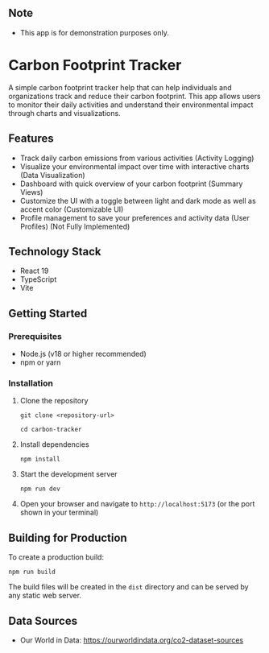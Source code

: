 
## Note

- This app is for demonstration purposes only.

  
# Carbon Footprint Tracker

A simple carbon footprint tracker help that can help individuals and organizations track and reduce their carbon footprint. This app allows users to monitor their daily activities and understand their environmental impact through charts and visualizations.

## Features

- Track daily carbon emissions from various activities (Activity Logging)
- Visualize your environmental impact over time with interactive charts (Data Visualization)
- Dashboard with quick overview of your carbon footprint (Summary Views)
- Customize the UI with a toggle between light and dark mode as well as accent color (Customizable UI)
- Profile management to save your preferences and activity data (User Profiles) (Not Fully Implemented)

## Technology Stack

- React 19
- TypeScript
- Vite

## Getting Started

### Prerequisites

- Node.js (v18 or higher recommended)
- npm or yarn

### Installation

1. Clone the repository

   ```
   git clone <repository-url>

   cd carbon-tracker
   ```

2. Install dependencies

   ```
   npm install
   ```

3. Start the development server

   ```
   npm run dev
   ```

4. Open your browser and navigate to `http://localhost:5173` (or the port shown in your terminal)

## Building for Production

To create a production build:

```
npm run build
```

The build files will be created in the `dist` directory and can be served by any static web server.


## Data Sources
  - Our World in Data: https://ourworldindata.org/co2-dataset-sources
